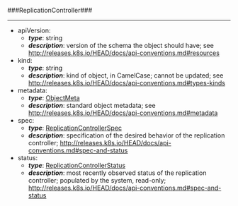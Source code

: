 ###ReplicationController###

---
* apiVersion: 
  * **_type_**: string
  * **_description_**: version of the schema the object should have; see http://releases.k8s.io/HEAD/docs/api-conventions.md#resources
* kind: 
  * **_type_**: string
  * **_description_**: kind of object, in CamelCase; cannot be updated; see http://releases.k8s.io/HEAD/docs/api-conventions.md#types-kinds
* metadata: 
  * **_type_**: [ObjectMeta](ObjectMeta.md)
  * **_description_**: standard object metadata; see http://releases.k8s.io/HEAD/docs/api-conventions.md#metadata
* spec: 
  * **_type_**: [ReplicationControllerSpec](ReplicationControllerSpec.md)
  * **_description_**: specification of the desired behavior of the replication controller; http://releases.k8s.io/HEAD/docs/api-conventions.md#spec-and-status
* status: 
  * **_type_**: [ReplicationControllerStatus](ReplicationControllerStatus.md)
  * **_description_**: most recently observed status of the replication controller; populated by the system, read-only; http://releases.k8s.io/HEAD/docs/api-conventions.md#spec-and-status
